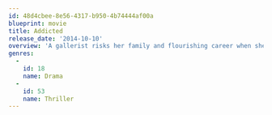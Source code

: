 ```yaml
---
id: 48d4cbee-8e56-4317-b950-4b74444af00a
blueprint: movie
title: Addicted
release_date: '2014-10-10'
overview: 'A gallerist risks her family and flourishing career when she enters into an affair with a talented painter and slowly loses control of her life.'
genres:
  -
    id: 18
    name: Drama
  -
    id: 53
    name: Thriller
---
```

